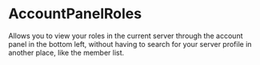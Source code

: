 # AccountPanelRoles

Allows you to view your roles in the current server through the account panel in the bottom left, without having to search for your server profile in another place, like the member list.

